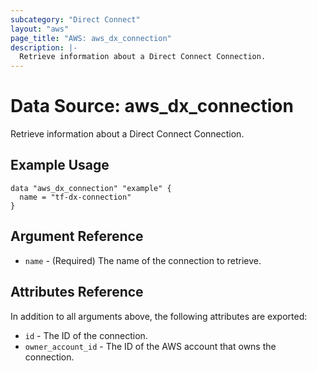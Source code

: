 ```yaml
---
subcategory: "Direct Connect"
layout: "aws"
page_title: "AWS: aws_dx_connection"
description: |-
  Retrieve information about a Direct Connect Connection.
---
```


# Data Source: aws_dx_connection

Retrieve information about a Direct Connect Connection.

## Example Usage

```hcl
data "aws_dx_connection" "example" {
  name = "tf-dx-connection"
}
```

## Argument Reference

* `name` - (Required) The name of the connection to retrieve.

## Attributes Reference

In addition to all arguments above, the following attributes are exported:

* `id` - The ID of the connection.
* `owner_account_id` - The ID of the AWS account that owns the connection.
